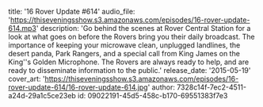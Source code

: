 title: '16 Rover Update #614'
audio_file: 'https://thiseveningsshow.s3.amazonaws.com/episodes/16-rover-update-614.mp3'
description: 'Go behind the scenes at Rover Central Station for a look at what goes on before the Rovers bring you their daily broadcast. The importance of keeping your microwave clean, unplugged landlines, the desert panda, Park Rangers, and a special call from King James on the King''s Golden Microphone. The Rovers are always ready to help, and are ready to disseminate information to the public.'
release_date: '2015-05-19'
cover_art: 'https://thiseveningsshow.s3.amazonaws.com/episodes/16-rover-update-614/16-rover-update-614.jpg'
author: 7328c14f-7ec2-4511-a24d-29a1c5ce23eb
id: 09022191-45d5-458c-b170-69551383f7e3
